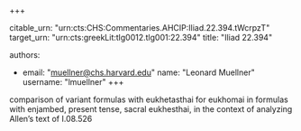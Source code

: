 +++


citable_urn: "urn:cts:CHS:Commentaries.AHCIP:Iliad.22.394.tWcrpzT"
target_urn: "urn:cts:greekLit:tlg0012.tlg001:22.394"
title: "Iliad 22.394"

authors:
- email: "muellner@chs.harvard.edu"
  name: "Leonard Muellner"
  username: "lmuellner"
+++

<p>comparison of variant formulas with eukhetasthai for eukhomai in formulas with enjambed, present tense, sacral eukhesthai, in the context of analyzing Allen’s text of I.08.526</p>
